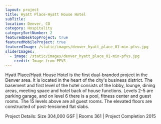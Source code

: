 ```yaml
---
layout: project
title: Hyatt Place-Hyatt House Hotel
subTitle:
location: Denver, CO
category: Hospitality
categorySortNumber: 2
featuredDesktopProject: true
featuredMobileProject: true
featuredImage: /static/images/denver_hyatt_place_01-min-pfvs.jpg
sliderImages:
  - image: /static/images/denver_hyatt_place_01-min-pfvs.jpg
    credit: Image from PFVS
---
```

Hyatt Place/Hyatt House Hotel is the first dual-branded project in the Denver area.  It is located in the heart of the city\'s business district.  The basement and first level of the hotel consists of the lobby, lounge, dining areas, meeting space and hotel back of house functions.  Levels 2-5 are parking garage, and on level 6 there is a pool, fitness center and guest rooms.  The 15 levels above are all guest rooms.  The elevated floors are constructed of post-tensioned flat slabs.

Project Details:  Size 304,000 GSF | Rooms 361 | Project Completion 2015



































